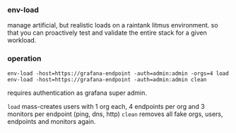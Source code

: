 ### env-load

manage artificial, but realistic loads on a raintank litmus environment.
so that you can proactively test and validate the entire stack for a given workload.


### operation

```
env-load -host=https://grafana-endpoint -auth=admin:admin -orgs=4 load
env-load -host=https://grafana-endpoint -auth=admin:admin clean
```

requires authentication as grafana super admin.

`load` mass-creates users with 1 org each, 4 endpoints per org and 3 monitors per endpoint (ping, dns, http)
`clean` removes all fake orgs, users, endpoints and monitors again.

